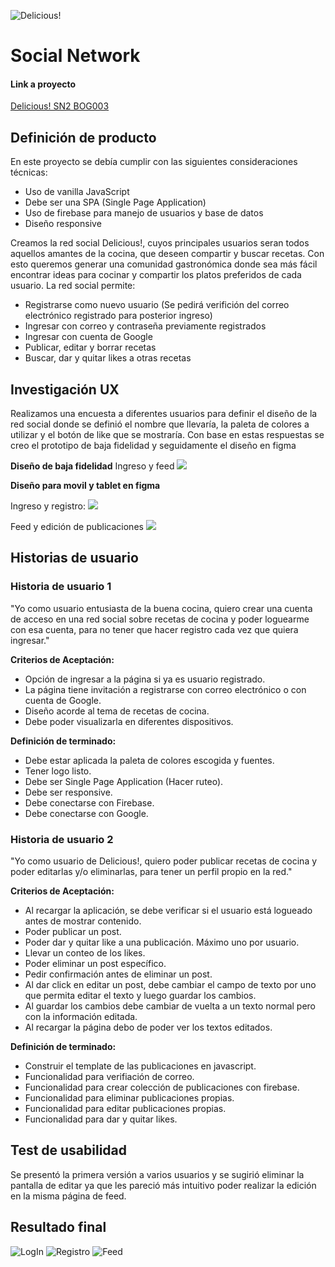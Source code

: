 ![Delicious!](/src/images/Delicious!.png)

# Social Network
#### Link a proyecto
[Delicious! SN2 BOG003](https://camilaforer.github.io/BOG003-social-network/src/#/initial)

## Definición de producto

En este proyecto se debía cumplir con las siguientes consideraciones técnicas:
* Uso de vanilla JavaScript
* Debe ser una SPA (Single Page Application)
* Uso de firebase para manejo de usuarios y base de datos
* Diseño responsive

Creamos la red social Delicious!, cuyos principales usuarios seran todos aquellos amantes de la cocina, que deseen compartir y buscar recetas. 
Con esto queremos generar una comunidad gastronómica donde sea más fácil encontrar ideas para cocinar y compartir los platos preferidos de cada usuario. 
La red social permite:

* Registrarse como nuevo usuario (Se pedirá verifición del correo electrónico registrado para posterior ingreso)
* Ingresar con correo y contraseña previamente registrados
* Ingresar con cuenta de Google
* Publicar, editar y borrar recetas 
* Buscar, dar y quitar likes a otras recetas 

## Investigación UX

Realizamos una encuesta a diferentes usuarios para definir el diseño de la red social donde se definió el nombre que llevaría, la paleta de colores a utilizar y el botón de like que se mostraría. 
Con base en estas respuestas se creo el prototipo de baja fidelidad y seguidamente el diseño en figma

**Diseño de baja fidelidad**
Ingreso y feed
![](/src/images/bajo-registro-feed.jpeg)

**Diseño para movil y tablet en figma**

Ingreso y registro:
![](/src/images/Ingreso-registro.PNG)

Feed y edición de publicaciones
![](src/images/feed-publicacion.PNG)

## Historias de usuario

### Historia de usuario 1
"Yo como usuario entusiasta de la buena cocina, quiero crear una cuenta de acceso en una red social sobre recetas de cocina y poder loguearme con esa cuenta, para no tener que hacer registro cada vez que quiera ingresar."

**Criterios de Aceptación:**
* Opción de ingresar a la página si ya es usuario registrado.
* La página tiene invitación a registrarse con correo electrónico o con cuenta de Google.
* Diseño acorde al tema de recetas de cocina.
* Debe poder visualizarla en diferentes dispositivos.

**Definición de terminado:**
* Debe estar aplicada la paleta de colores escogida y fuentes.
* Tener logo listo.
* Debe ser Single Page Application (Hacer ruteo).
* Debe ser responsive.
* Debe conectarse con Firebase.
* Debe conectarse con Google.

### Historia de usuario 2
"Yo como usuario de Delicious!, quiero poder publicar recetas de cocina y poder editarlas y/o eliminarlas, para tener un perfil propio en la red."

**Criterios de Aceptación:**
* Al recargar la aplicación, se debe verificar si el usuario está logueado antes de mostrar contenido.
* Poder publicar un post.
* Poder dar y quitar like a una publicación. Máximo uno por usuario.
* Llevar un conteo de los likes.
* Poder eliminar un post específico.
* Pedir confirmación antes de eliminar un post.
* Al dar click en editar un post, debe cambiar el campo de texto por uno que permita editar el texto y luego guardar los cambios.
* Al guardar los cambios debe cambiar de vuelta a un texto normal pero con la información editada.
* Al recargar la página debo de poder ver los textos editados.

**Definición de terminado:**
* Construir el template de las publicaciones en javascript.
* Funcionalidad para verifiación de correo.
* Funcionalidad para crear colección de publicaciones con firebase.
* Funcionalidad para eliminar publicaciones propias.
* Funcionalidad para editar publicaciones propias.
* Funcionalidad para dar y quitar likes.

## Test de usabilidad 

Se presentó la primera versión a varios usuarios y se sugirió eliminar la pantalla de editar ya que les pareció más intuitivo poder realizar la edición en la misma página de feed.

## Resultado final 

![LogIn](/src/images/LogIn.jpeg)
![Registro](/src/images/registro.jpeg)
![Feed](/src/images/Feed.jpeg)
